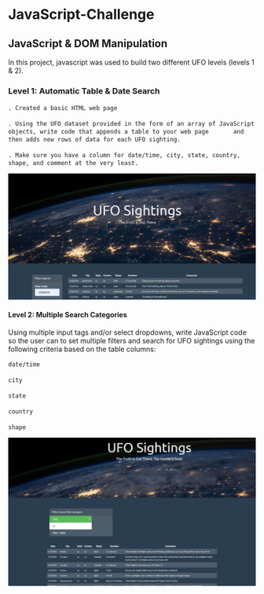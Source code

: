 # JavaScript-Challenge
## JavaScript & DOM Manipulation

In this project, javascript was used to build two different UFO levels (levels 1 & 2).
### Level 1: Automatic Table & Date Search
	. Created a basic HTML web page

	. Using the UFO dataset provided in the form of an array of JavaScript objects, write code that appends a table to your web page 	   and then adds new rows of data for each UFO sighting.

	. Make sure you have a column for date/time, city, state, country, shape, and comment at the very least.
	
![](https://github.com/ojndebbio/JavaScript-Challenge/blob/master/UFO-Level-1/Level-1.PNG)

#### Level 2: Multiple Search Categories

Using multiple input tags and/or select dropdowns, write JavaScript code so the user can to set multiple filters and search for UFO sightings using the following criteria based on the table columns:

	date/time
	
	city
	
	state
	
	country
	
	shape
	
	
![](https://github.com/ojndebbio/JavaScript-Challenge/blob/master/UFO-Level-2/Level-2.PNG)


